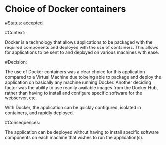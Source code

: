 # Choice of Docker containers

#Status: accepted

#Context:

Docker is a technology that allows applications to be packaged with the required components and deployed with the use of containers. This allows for applications to be sent to and deployed on various machines with ease.

#Decision:

The use of Docker containers was a clear choice for this application compared to a Virtual Machine due to being able to package and deploy the application on basically any machine running Docker. Another deciding factor was the ability to use readily available images from the Docker Hub, rather than having to install and configure specific software for the webserver, etc.

With Docker, the application can be quickly configured, isolated in containers, and rapidly deployed.

#Consequences:

The application can be deployed without having to install specific software components on each machine that wishes to run the application(s).
